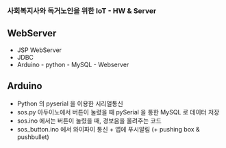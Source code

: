 ### 사회복지사와 독거노인을 위한 IoT - HW & Server

## WebServer
- JSP WebServer 
- JDBC
- Arduino - python - MySQL - Webserver 

## Arduino
- Python 의 pyserial 을 이용한 시리얼통신 
- sos.py 아두이노에서 버튼이 눌렸을 때 pySerial 을 통한 MySQL 로 데이터 저장
- sos.ino 에서는 버튼이 눌렸을 때, 경보음을 울려주는 코드
- sos_button.ino 에서 와이파이 통신 + 앱에 푸시알림 (+ pushing box & pushbullet)
